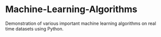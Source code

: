 # Machine-Learning-Algorithms
Demonstration of various important machine learning algorithms on real time datasets using Python.
